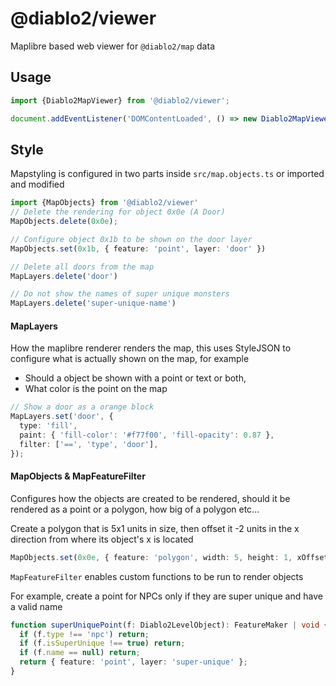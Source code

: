 # @diablo2/viewer


Maplibre based web viewer for `@diablo2/map` data


## Usage

```javascript
import {Diablo2MapViewer} from '@diablo2/viewer';

document.addEventListener('DOMContentLoaded', () => new Diablo2MapViewer('map-el'));
```

## Style

Mapstyling is configured in two parts inside `src/map.objects.ts` or imported and modified

```typescript
import {MapObjects} from '@diablo2/viewer'
// Delete the rendering for object 0x0e (A Door)
MapObjects.delete(0x0e);

// Configure object 0x1b to be shown on the door layer
MapObjects.set(0x1b, { feature: 'point', layer: 'door' })

// Delete all doors from the map
MapLayers.delete('door')

// Do not show the names of super unique monsters
MapLayers.delete('super-unique-name')
```

#### MapLayers

How the maplibre renderer renders the map, this uses StyleJSON to configure what is actually shown on the map, for example 
- Should a object be shown with a point or text or both, 
- What color is the point on the map

```typescript
// Show a door as a orange block
MapLayers.set('door', {
  type: 'fill',
  paint: { 'fill-color': '#f77f00', 'fill-opacity': 0.87 },
  filter: ['==', 'type', 'door'],
});
```

#### MapObjects & MapFeatureFilter

Configures how the objects are created to be rendered, should it be rendered as a point or a polygon, how big of a polygon etc...


Create a polygon that is 5x1 units in size, then offset it -2 units in the x direction from where its object's x is located

```typescript
MapObjects.set(0x0e, { feature: 'polygon', width: 5, height: 1, xOffset: -2, layer: 'door' });
```

`MapFeatureFilter` enables custom functions to be run to render objects

For example, create a point for NPCs only if they are super unique and have a valid name

```typescript
function superUniquePoint(f: Diablo2LevelObject): FeatureMaker | void {
  if (f.type !== 'npc') return;
  if (f.isSuperUnique !== true) return;
  if (f.name == null) return;
  return { feature: 'point', layer: 'super-unique' };
}
```
